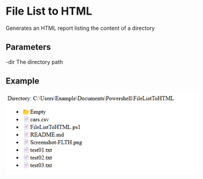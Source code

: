 # File List to HTML

Generates an HTML report listing the content of a directory

## Parameters

-dir
The directory path

## Example

![Report example](/Screenshot-FLTH.png "Report example")
